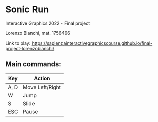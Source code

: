# Sonic Run
Interactive Graphics 2022 - Final project

Lorenzo Bianchi, mat. 1756496 

Link to play: https://sapienzainteractivegraphicscourse.github.io/final-project-lorenzobianchi/

## Main commands:
|Key | Action|
|----|--------|
|  A, D | Move Left/Right |
|  W | Jump |
|  S | Slide |
|  ESC | Pause |

